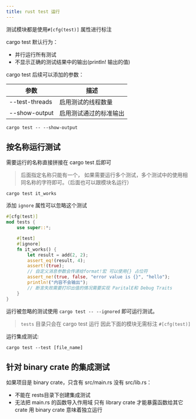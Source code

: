 ```yaml
---
title: rust test 运行
---
```


测试模块都是使用`#[cfg(test)]` 属性进行标注

cargo test 默认行为：

- 并行运行所有测试
- 不显示正确的测试结果中的输出(println! 输出的值)

cargo test 后续可以添加的参数：

| 参数           | 描述                   |
| -------------- | ---------------------- |
| --test-threads | 启用测试的线程数量     |
| --show-output  | 启用测试通过的标准输出 |

 ```shell
 cargo test -- --show-output
 ```

## 按名称运行测试

需要运行的名称直接拼接在 cargo test 后即可

> 后面指定名称只能有一个， 如果需要运行多个测试，多个测试中的使用相同名称的字符即可。（后面也可以跟模块名运行）

```shell
cargo test it_works
```

添加 `ignore` 属性可以忽略这个测试

```rust
#[cfg(test)]
mod tests {
    use super::*;

    #[test]
    #[ignore]
    fn it_works() {
        let result = add(2, 2);
        assert_eq!(result, 4);
        assert!(true);
        // 自定义消息参数会传递给format!宏 可以使用{} 占位符
        assert_ne!(true, false, "error value is {}", "hello");
        println!("内容不会输出");
        // 断言失败需要打印出值的情况需要实现 ParitalE和 Debug Traits
    }
}
```

运行被忽略的测试使用 `cargo test -- --ignored` 即可运行测试。

> `tests` 目录只会在 cargo test 运行 因此下面的模块无需标注 `#[cfg(test)]`

运行集成测试:

```shell
cargo test --test [file_name] 
```

## 针对 binary crate 的集成测试

如果项目是 binary crate，只含有 src/main.rs 没有 src/lib.rs：

- 不能在 rests目录下创建集成测试
- 无法把 main.rs 的函数导入作用域
只有 library crate 才能暴露函数给其它 crate 用
binary crate 意味着独立运行